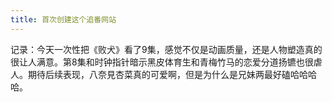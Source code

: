 ```yaml
---
title: 首次创建这个追番网站
---
```


记录：今天一次性把《败犬》看了9集，感觉不仅是动画质量，还是人物塑造真的很让人满意。第8集和时钟指针暗示黑皮体育生和青梅竹马的恋爱分道扬镳也很虐人。期待后续表现，八奈見杏菜真的可爱啊，但是为什么是兄妹两最好磕哈哈哈哈。